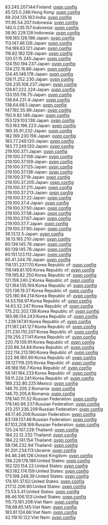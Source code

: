 83.245.207.144:Finland: [ovpn config](vpn/83_245_207_144.ovpn)  
45.125.0.246:Hong Kong: [ovpn config](vpn/45_125_0_246.ovpn)  
49.204.135.163:India: [ovpn config](vpn/49_204_135_163.ovpn)  
111.95.54.207:Indonesia: [ovpn config](vpn/111_95_54_207.ovpn)  
140.0.235.157:Indonesia: [ovpn config](vpn/140_0_235_157.ovpn)  
36.90.229.128:Indonesia: [ovpn config](vpn/36_90_229_128.ovpn)  
106.165.126.198:Japan: [ovpn config](vpn/106_165_126_198.ovpn)  
113.147.46.126:Japan: [ovpn config](vpn/113_147_46_126.ovpn)  
114.189.63.121:Japan: [ovpn config](vpn/114_189_63_121.ovpn)  
116.82.182.128:Japan: [ovpn config](vpn/116_82_182_128.ovpn)  
120.51.15.245:Japan: [ovpn config](vpn/120_51_15_245.ovpn)  
124.150.194.237:Japan: [ovpn config](vpn/124_150_194_237.ovpn)  
124.212.16.86:Japan: [ovpn config](vpn/124_212_16_86.ovpn)  
124.45.146.178:Japan: [ovpn config](vpn/124_45_146_178.ovpn)  
126.11.252.230:Japan: [ovpn config](vpn/126_11_252_230.ovpn)  
126.235.108.237:Japan: [ovpn config](vpn/126_235_108_237.ovpn)  
126.67.222.224:Japan: [ovpn config](vpn/126_67_222_224.ovpn)  
133.155.116.75:Japan: [ovpn config](vpn/133_155_116_75.ovpn)  
138.64.231.4:Japan: [ovpn config](vpn/138_64_231_4.ovpn)  
138.64.68.1:Japan: [ovpn config](vpn/138_64_68_1.ovpn)  
147.192.55.99:Japan: [ovpn config](vpn/147_192_55_99.ovpn)  
150.9.92.146:Japan: [ovpn config](vpn/150_9_92_146.ovpn)  
153.129.103.138:Japan: [ovpn config](vpn/153_129_103_138.ovpn)  
153.163.196.223:Japan: [ovpn config](vpn/153_163_196_223.ovpn)  
180.35.91.232:Japan: [ovpn config](vpn/180_35_91_232.ovpn)  
182.169.230.156:Japan: [ovpn config](vpn/182_169_230_156.ovpn)  
183.77.249.120:Japan: [ovpn config](vpn/183_77_249_120.ovpn)  
183.77.249.120:Japan: [ovpn config](vpn/183_77_249_120.ovpn)  
219.100.37.1:Japan: [ovpn config](vpn/219_100_37_1.ovpn)  
219.100.37.108:Japan: [ovpn config](vpn/219_100_37_108.ovpn)  
219.100.37.109:Japan: [ovpn config](vpn/219_100_37_109.ovpn)  
219.100.37.125:Japan: [ovpn config](vpn/219_100_37_125.ovpn)  
219.100.37.138:Japan: [ovpn config](vpn/219_100_37_138.ovpn)  
219.100.37.19:Japan: [ovpn config](vpn/219_100_37_19.ovpn)  
219.100.37.205:Japan: [ovpn config](vpn/219_100_37_205.ovpn)  
219.100.37.211:Japan: [ovpn config](vpn/219_100_37_211.ovpn)  
219.100.37.213:Japan: [ovpn config](vpn/219_100_37_213.ovpn)  
219.100.37.22:Japan: [ovpn config](vpn/219_100_37_22.ovpn)  
219.100.37.4:Japan: [ovpn config](vpn/219_100_37_4.ovpn)  
219.100.37.50:Japan: [ovpn config](vpn/219_100_37_50.ovpn)  
219.100.37.58:Japan: [ovpn config](vpn/219_100_37_58.ovpn)  
219.100.37.67:Japan: [ovpn config](vpn/219_100_37_67.ovpn)  
219.100.37.7:Japan: [ovpn config](vpn/219_100_37_7.ovpn)  
219.100.37.90:Japan: [ovpn config](vpn/219_100_37_90.ovpn)  
36.13.12.5:Japan: [ovpn config](vpn/36_13_12_5.ovpn)  
36.13.165.210:Japan: [ovpn config](vpn/36_13_165_210.ovpn)  
60.139.145.76:Japan: [ovpn config](vpn/60_139_145_76.ovpn)  
60.139.145.76:Japan: [ovpn config](vpn/60_139_145_76.ovpn)  
60.151.123.112:Japan: [ovpn config](vpn/60_151_123_112.ovpn)  
60.41.244.76:Japan: [ovpn config](vpn/60_41_244_76.ovpn)  
118.131.237.170:Korea Republic of: [ovpn config](vpn/118_131_237_170.ovpn)  
119.149.81.105:Korea Republic of: [ovpn config](vpn/119_149_81_105.ovpn)  
119.195.82.250:Korea Republic of: [ovpn config](vpn/119_195_82_250.ovpn)  
121.159.240.2:Korea Republic of: [ovpn config](vpn/121_159_240_2.ovpn)  
121.164.135.194:Korea Republic of: [ovpn config](vpn/121_164_135_194.ovpn)  
125.136.19.37:Korea Republic of: [ovpn config](vpn/125_136_19_37.ovpn)  
125.180.94.214:Korea Republic of: [ovpn config](vpn/125_180_94_214.ovpn)  
14.53.156.97:Korea Republic of: [ovpn config](vpn/14_53_156_97.ovpn)  
14.63.32.247:Korea Republic of: [ovpn config](vpn/14_63_32_247.ovpn)  
175.212.202.139:Korea Republic of: [ovpn config](vpn/175_212_202_139.ovpn)  
183.96.134.243:Korea Republic of: [ovpn config](vpn/183_96_134_243.ovpn)  
1.238.147.61:Korea Republic of: [ovpn config](vpn/1_238_147_61.ovpn)  
211.187.241.127:Korea Republic of: [ovpn config](vpn/211_187_241_127.ovpn)  
211.230.110.207:Korea Republic of: [ovpn config](vpn/211_230_110_207.ovpn)  
219.255.27.141:Korea Republic of: [ovpn config](vpn/219_255_27_141.ovpn)  
220.79.139.91:Korea Republic of: [ovpn config](vpn/220_79_139_91.ovpn)  
220.86.34.84:Korea Republic of: [ovpn config](vpn/220_86_34_84.ovpn)  
222.114.213.190:Korea Republic of: [ovpn config](vpn/222_114_213_190.ovpn)  
222.98.160.90:Korea Republic of: [ovpn config](vpn/222_98_160_90.ovpn)  
39.127.119.205:Korea Republic of: [ovpn config](vpn/39_127_119_205.ovpn)  
49.169.156.7:Korea Republic of: [ovpn config](vpn/49_169_156_7.ovpn)  
58.141.164.233:Korea Republic of: [ovpn config](vpn/58_141_164_233.ovpn)  
59.11.224.241:Korea Republic of: [ovpn config](vpn/59_11_224_241.ovpn)  
189.232.80.225:Mexico: [ovpn config](vpn/189_232_80_225.ovpn)  
146.70.205.2:Romania: [ovpn config](vpn/146_70_205_2.ovpn)  
146.70.205.6:Romania: [ovpn config](vpn/146_70_205_6.ovpn)  
178.140.111.52:Russian Federation: [ovpn config](vpn/178_140_111_52.ovpn)  
178.140.68.237:Russian Federation: [ovpn config](vpn/178_140_68_237.ovpn)  
213.251.236.209:Russian Federation: [ovpn config](vpn/213_251_236_209.ovpn)  
46.17.40.206:Russian Federation: [ovpn config](vpn/46_17_40_206.ovpn)  
83.139.137.46:Russian Federation: [ovpn config](vpn/83_139_137_46.ovpn)  
87.103.208.169:Russian Federation: [ovpn config](vpn/87_103_208_169.ovpn)  
125.24.107.228:Thailand: [ovpn config](vpn/125_24_107_228.ovpn)  
184.22.12.232:Thailand: [ovpn config](vpn/184_22_12_232.ovpn)  
184.22.141.154:Thailand: [ovpn config](vpn/184_22_141_154.ovpn)  
58.136.232.94:Thailand: [ovpn config](vpn/58_136_232_94.ovpn)  
91.201.234.113:Ukraine: [ovpn config](vpn/91_201_234_113.ovpn)  
94.46.246.126:United Kingdom: [ovpn config](vpn/94_46_246_126.ovpn)  
138.229.178.186:United States: [ovpn config](vpn/138_229_178_186.ovpn)  
162.120.154.22:United States: [ovpn config](vpn/162_120_154_22.ovpn)  
163.182.174.159:United States: [ovpn config](vpn/163_182_174_159.ovpn)  
173.198.248.39:United States: [ovpn config](vpn/173_198_248_39.ovpn)  
174.161.37.62:United States: [ovpn config](vpn/174_161_37_62.ovpn)  
217.12.206.90:United States: [ovpn config](vpn/217_12_206_90.ovpn)  
73.53.5.41:United States: [ovpn config](vpn/73_53_5_41.ovpn)  
98.46.106.103:United States: [ovpn config](vpn/98_46_106_103.ovpn)  
115.73.161.206:Viet Nam: [ovpn config](vpn/115_73_161_206.ovpn)  
118.69.65.145:Viet Nam: [ovpn config](vpn/118_69_65_145.ovpn)  
183.81.124.66:Viet Nam: [ovpn config](vpn/183_81_124_66.ovpn)  
42.119.10.122:Viet Nam: [ovpn config](vpn/42_119_10_122.ovpn)  
